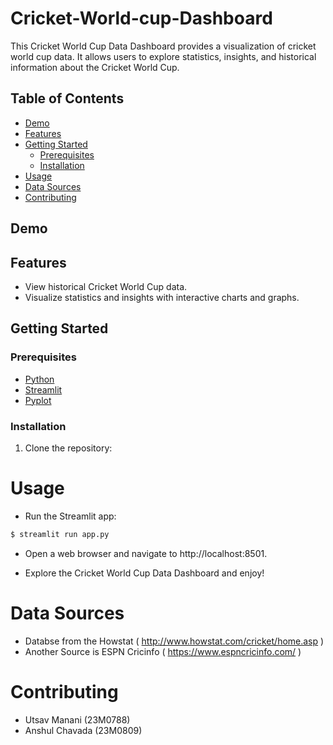 # Cricket-World-cup-Dashboard

This Cricket World Cup Data Dashboard provides a visualization of cricket world cup data. It allows users to explore statistics, insights, and historical information about the Cricket World Cup.

## Table of Contents

- [Demo](#demo)
- [Features](#features)
- [Getting Started](#getting-started)
  - [Prerequisites](#prerequisites)
  - [Installation](#installation)
- [Usage](#usage)
- [Data Sources](#data-sources)
- [Contributing](#contributing)

## Demo


## Features

- View historical Cricket World Cup data.
- Visualize statistics and insights with interactive charts and graphs.

## Getting Started

### Prerequisites

- [Python](https://www.python.org/)
- [Streamlit](https://streamlit.io/)
- [Pyplot](https://matplotlib.org/stable/)

### Installation

1. Clone the repository:

# Usage
- Run the Streamlit app:

```bash
$ streamlit run app.py
```
- Open a web browser and navigate to http://localhost:8501.

- Explore the Cricket World Cup Data Dashboard and enjoy!

# Data Sources
- Databse from the Howstat ( http://www.howstat.com/cricket/home.asp )
- Another Source is ESPN Cricinfo ( https://www.espncricinfo.com/ )

# Contributing
- Utsav Manani (23M0788)
- Anshul Chavada (23M0809)
